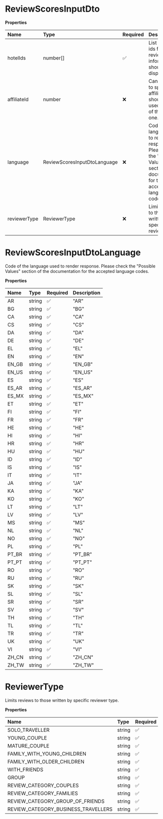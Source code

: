 # ReviewScoresInputDto

**Properties**

| Name         | Type                         | Required | Description                                                                                                                                    |
| :----------- | :--------------------------- | :------- | :--------------------------------------------------------------------------------------------------------------------------------------------- |
| hotelIds     | number[]                     | ✅       | List of hotel ids for which review score information should be displayed.                                                                      |
| affiliateId  | number                       | ❌       | Can be used to specify the affiliate id that should be used instead of the default one.                                                        |
| language     | ReviewScoresInputDtoLanguage | ❌       | Code of the language used to render response. Please check the "Possible Values" section of the documentation for the accepted language codes. |
| reviewerType | ReviewerType                 | ❌       | Limits reviews to those written by specific reviewer type.                                                                                     |

# ReviewScoresInputDtoLanguage

Code of the language used to render response. Please check the "Possible Values" section of the documentation for the accepted language codes.

**Properties**

| Name  | Type   | Required | Description |
| :---- | :----- | :------- | :---------- |
| AR    | string | ✅       | "AR"        |
| BG    | string | ✅       | "BG"        |
| CA    | string | ✅       | "CA"        |
| CS    | string | ✅       | "CS"        |
| DA    | string | ✅       | "DA"        |
| DE    | string | ✅       | "DE"        |
| EL    | string | ✅       | "EL"        |
| EN    | string | ✅       | "EN"        |
| EN_GB | string | ✅       | "EN_GB"     |
| EN_US | string | ✅       | "EN_US"     |
| ES    | string | ✅       | "ES"        |
| ES_AR | string | ✅       | "ES_AR"     |
| ES_MX | string | ✅       | "ES_MX"     |
| ET    | string | ✅       | "ET"        |
| FI    | string | ✅       | "FI"        |
| FR    | string | ✅       | "FR"        |
| HE    | string | ✅       | "HE"        |
| HI    | string | ✅       | "HI"        |
| HR    | string | ✅       | "HR"        |
| HU    | string | ✅       | "HU"        |
| ID    | string | ✅       | "ID"        |
| IS    | string | ✅       | "IS"        |
| IT    | string | ✅       | "IT"        |
| JA    | string | ✅       | "JA"        |
| KA    | string | ✅       | "KA"        |
| KO    | string | ✅       | "KO"        |
| LT    | string | ✅       | "LT"        |
| LV    | string | ✅       | "LV"        |
| MS    | string | ✅       | "MS"        |
| NL    | string | ✅       | "NL"        |
| NO    | string | ✅       | "NO"        |
| PL    | string | ✅       | "PL"        |
| PT_BR | string | ✅       | "PT_BR"     |
| PT_PT | string | ✅       | "PT_PT"     |
| RO    | string | ✅       | "RO"        |
| RU    | string | ✅       | "RU"        |
| SK    | string | ✅       | "SK"        |
| SL    | string | ✅       | "SL"        |
| SR    | string | ✅       | "SR"        |
| SV    | string | ✅       | "SV"        |
| TH    | string | ✅       | "TH"        |
| TL    | string | ✅       | "TL"        |
| TR    | string | ✅       | "TR"        |
| UK    | string | ✅       | "UK"        |
| VI    | string | ✅       | "VI"        |
| ZH_CN | string | ✅       | "ZH_CN"     |
| ZH_TW | string | ✅       | "ZH_TW"     |

# ReviewerType

Limits reviews to those written by specific reviewer type.

**Properties**

| Name                                | Type   | Required | Description                           |
| :---------------------------------- | :----- | :------- | :------------------------------------ |
| SOLO_TRAVELLER                      | string | ✅       | "SOLO_TRAVELLER"                      |
| YOUNG_COUPLE                        | string | ✅       | "YOUNG_COUPLE"                        |
| MATURE_COUPLE                       | string | ✅       | "MATURE_COUPLE"                       |
| FAMILY_WITH_YOUNG_CHILDREN          | string | ✅       | "FAMILY_WITH_YOUNG_CHILDREN"          |
| FAMILY_WITH_OLDER_CHILDREN          | string | ✅       | "FAMILY_WITH_OLDER_CHILDREN"          |
| WITH_FRIENDS                        | string | ✅       | "WITH_FRIENDS"                        |
| GROUP                               | string | ✅       | "GROUP"                               |
| REVIEW_CATEGORY_COUPLES             | string | ✅       | "REVIEW_CATEGORY_COUPLES"             |
| REVIEW_CATEGORY_FAMILIES            | string | ✅       | "REVIEW_CATEGORY_FAMILIES"            |
| REVIEW_CATEGORY_GROUP_OF_FRIENDS    | string | ✅       | "REVIEW_CATEGORY_GROUP_OF_FRIENDS"    |
| REVIEW_CATEGORY_BUSINESS_TRAVELLERS | string | ✅       | "REVIEW_CATEGORY_BUSINESS_TRAVELLERS" |
